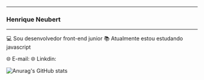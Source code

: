 _____________________________________________
### Henrique Neubert
_____________________________________________

  💻 Sou desenvolvedor front-end junior
  📚 Atualmente estou estudando javascript
  
  🌐 E-mail:
  🌐 Linkdin:
   
 ![Anurag's GitHub stats](https://github-readme-stats.vercel.app/api?username=HenriqueNeubert&count_private=true)





